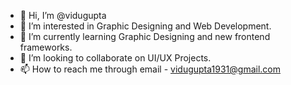 - 👋 Hi, I’m @vidugupta
- 👀 I’m interested in Graphic Designing and Web Development.
- 🌱 I’m currently learning Graphic Designing and new frontend frameworks.
- 💞️ I’m looking to collaborate on UI/UX Projects.
- 📫 How to reach me through email - vidugupta1931@gmail.com

<!---
vidugupta/vidugupta is a ✨ special ✨ repository because its `README.md` (this file) appears on your GitHub profile.
You can click the Preview link to take a look at your changes.
--->
